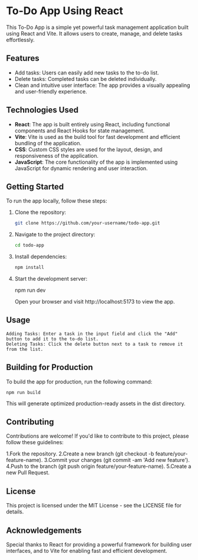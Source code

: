 # To-Do App Using React

This To-Do App is a simple yet powerful task management application built using React and Vite. It allows users to create, manage, and delete tasks effortlessly.

## Features

- Add tasks: Users can easily add new tasks to the to-do list.
- Delete tasks: Completed tasks can be deleted individually.
- Clean and intuitive user interface: The app provides a visually appealing and user-friendly experience.

## Technologies Used

- **React**: The app is built entirely using React, including functional components and React Hooks for state management.
- **Vite**: Vite is used as the build tool for fast development and efficient bundling of the application.
- **CSS**: Custom CSS styles are used for the layout, design, and responsiveness of the application.
- **JavaScript**: The core functionality of the app is implemented using JavaScript for dynamic rendering and user interaction.

## Getting Started

To run the app locally, follow these steps:

1. Clone the repository:
   ```bash
   git clone https://github.com/your-username/todo-app.git


2. Navigate to the project directory:
    ```bash
    cd todo-app

3. Install dependencies:
    ```bash
    npm install

4. Start the development server:

    npm run dev

    Open your browser and visit http://localhost:5173 to view the app.

## Usage

    Adding Tasks: Enter a task in the input field and click the "Add" button to add it to the to-do list.
    Deleting Tasks: Click the delete button next to a task to remove it from the list.

## Building for Production

To build the app for production, run the following command:

    npm run build

This will generate optimized production-ready assets in the dist directory.
## Contributing

Contributions are welcome! If you'd like to contribute to this project, please follow these guidelines:

1.Fork the repository.
2.Create a new branch (git checkout -b feature/your-feature-name).
3.Commit your changes (git commit -am 'Add new feature').
4.Push to the branch (git push origin feature/your-feature-name).
5.Create a new Pull Request.

## License

This project is licensed under the MIT License - see the LICENSE file for details.

## Acknowledgements

Special thanks to React for providing a powerful framework for building user interfaces, and to Vite for enabling fast and efficient development.